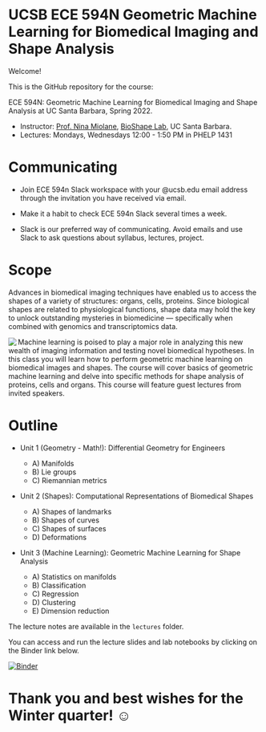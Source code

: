 # UCSB ECE 594N Geometric Machine Learning for Biomedical Imaging and Shape Analysis

Welcome!

This is the GitHub repository for the course:

ECE 594N: Geometric Machine Learning for Biomedical Imaging and Shape Analysis at UC Santa Barbara, Spring 2022.

- Instructor: [Prof. Nina Miolane](https://www.ece.ucsb.edu/people/faculty/nina-miolane), [BioShape Lab](https://bioshape.ece.ucsb.edu/), UC Santa Barbara.
- Lectures: Mondays, Wednesdays 12:00 - 1:50 PM in PHELP 1431

# Communicating

- Join ECE 594n Slack workspace with your @ucsb.edu email address through the invitation you have received via email.

- Make it a habit to check ECE 594n Slack several times a week.

- Slack is our preferred way of communicating. Avoid emails and use Slack to ask questions about syllabus, lectures, project.

# Scope

Advances in biomedical imaging techniques have enabled us to access the shapes of a variety of structures: organs, cells, proteins. Since biological shapes are related to physiological functions, shape data may hold the key to unlock outstanding mysteries in biomedicine — specifically when combined with genomics and transcriptomics data.

<img src="https://raw.githubusercontent.com/bioshape-lab/ece594n/master/fig_readme.png" align="left">

Machine learning is poised to play a major role in analyzing this new wealth of imaging information and testing novel biomedical hypotheses.
In this class you will learn how to perform geometric machine learning on biomedical images and shapes. The course will cover basics of geometric machine learning and delve into specific methods for shape analysis of proteins, cells and organs. This course will feature guest lectures from invited speakers.

# Outline

- Unit 1 (Geometry - Math!): Differential Geometry for Engineers
  - A) Manifolds
  - B) Lie groups
  - C) Riemannian metrics

- Unit 2 (Shapes): Computational Representations of Biomedical Shapes
  - A) Shapes of landmarks
  - B) Shapes of curves
  - C) Shapes of surfaces
  - D) Deformations

- Unit 3 (Machine Learning): Geometric Machine Learning for Shape Analysis
  - A) Statistics on manifolds
  - B) Classification
  - C) Regression
  - D) Clustering
  - E) Dimension reduction
  
The lecture notes are available in the `lectures` folder.

You can access and run the lecture slides and lab notebooks by clicking on the Binder link below.

[![Binder](https://mybinder.org/badge_logo.svg)](https://mybinder.org/v2/gh/bioshape-lab/ece594n/main?filepath=lectures)

# Thank you and best wishes for the Winter quarter! ☺
